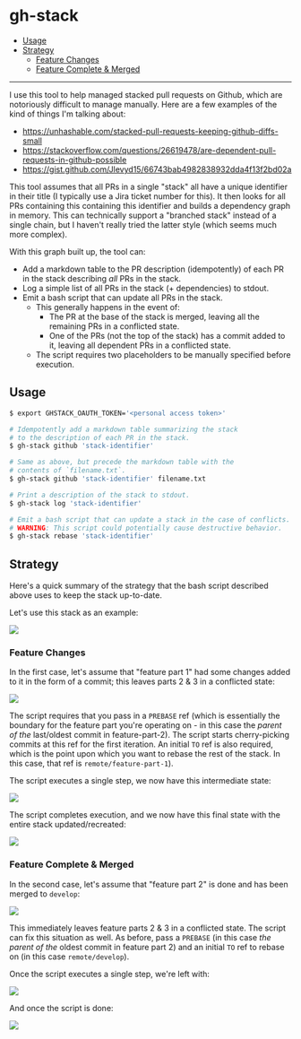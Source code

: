 # gh-stack

- [Usage](#usage)
- [Strategy](#strategy)
  - [Feature Changes](#feature-changes)
  - [Feature Complete & Merged](#feature-complete--merged)

---

I use this tool to help managed stacked pull requests on Github, which are notoriously difficult to manage manually. Here are a few examples of the kind of things I'm talking about:

- https://unhashable.com/stacked-pull-requests-keeping-github-diffs-small
- https://stackoverflow.com/questions/26619478/are-dependent-pull-requests-in-github-possible
- https://gist.github.com/Jlevyd15/66743bab4982838932dda4f13f2bd02a

This tool assumes that all PRs in a single "stack" all have a unique identifier in their title (I typically use a Jira ticket number for this). It then looks for all PRs containing this containing this identifier and builds a dependency graph in memory. This can technically support a "branched stack" instead of a single chain, but I haven't really tried the latter style (which seems much more complex).

With this graph built up, the tool can:

- Add a markdown table to the PR description (idempotently) of each PR in the stack describing _all_ PRs in the stack.
- Log a simple list of all PRs in the stack (+ dependencies) to stdout.
- Emit a bash script that can update all PRs in the stack.
  - This generally happens in the event of:
    - The PR at the base of the stack is merged, leaving all the remaining PRs in a conflicted state.
    - One of the PRs (not the top of the stack) has a commit added to it, leaving all dependent PRs in a conflicted state.
  - The script requires two placeholders to be manually specified before execution.

## Usage

```bash
$ export GHSTACK_OAUTH_TOKEN='<personal access token>'

# Idempotently add a markdown table summarizing the stack
# to the description of each PR in the stack.
$ gh-stack github 'stack-identifier'

# Same as above, but precede the markdown table with the 
# contents of `filename.txt`.
$ gh-stack github 'stack-identifier' filename.txt

# Print a description of the stack to stdout.
$ gh-stack log 'stack-identifier'

# Emit a bash script that can update a stack in the case of conflicts.
# WARNING: This script could potentially cause destructive behavior.
$ gh-stack rebase 'stack-identifier'
```
  
## Strategy

Here's a quick summary of the strategy that the bash script described above uses to keep the stack up-to-date.

Let's use this stack as an example:

![](img/initial.png)

### Feature Changes

In the first case, let's assume that "feature part 1" had some changes added to it in the form of a commit; this leaves parts 2 & 3 in a conflicted state:

![](img/feature-1.png)

The script requires that you pass in a `PREBASE` ref (which is essentially the boundary for the feature part you're operating on - in this case the _parent of the_ last/oldest commit in feature-part-2).
The script starts cherry-picking commits at this ref for the first iteration. An initial `TO` ref is also required, which is the point upon which you want to rebase the rest of the stack. In this case, that ref is `remote/feature-part-1`).

The script executes a single step, we now have this intermediate state:

![](img/feature-2.png)

The script completes execution, and we now have this final state with the entire stack updated/recreated:

![](img/feature-3.png)

### Feature Complete & Merged

In the second case, let's assume that "feature part 2" is done and has been merged to `develop`:

![](/img/complete-1.png)

This immediately leaves feature parts 2 & 3 in a conflicted state. The script can fix this situation as well.
As before, pass a `PREBASE` (in this case _the parent of the_ oldest commit in feature part 2) and an initial `TO` ref to rebase on (in this case `remote/develop`).

Once the script executes a single step, we're left with:

![](/img/complete-2.png)

And once the script is done:

![](img/complete-3.png)